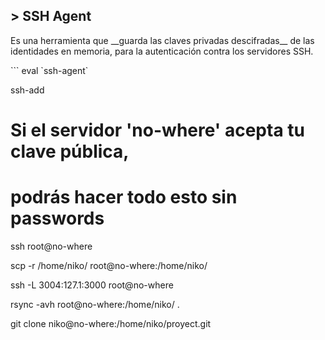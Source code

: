 ## > SSH Agent
<p>Es una herramienta que __guarda las claves privadas descifradas__ de las identidades en memoria, para la autenticación contra los servidores SSH.</p>
```
eval `ssh-agent`

ssh-add


# Si el servidor 'no-where' acepta tu clave pública,
# podrás hacer todo esto sin passwords

ssh root@no-where

scp -r /home/niko/ root@no-where:/home/niko/

ssh -L 3004:127.1:3000 root@no-where

rsync -avh root@no-where:/home/niko/ .

git clone niko@no-where:/home/niko/proyect.git
```
